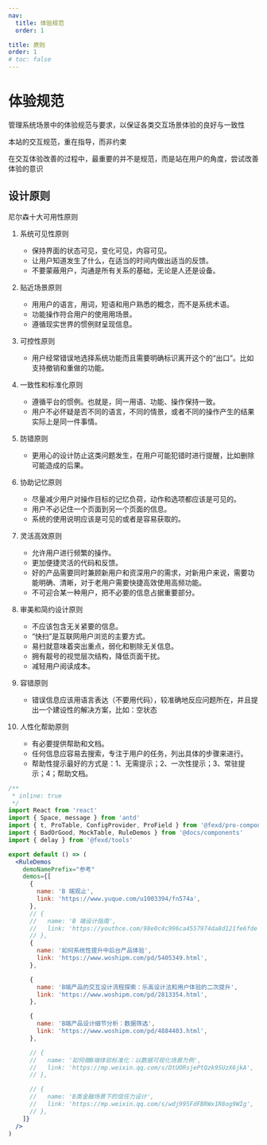 ```yaml
---
nav:
  title: 体验规范
  order: 1

title: 原则
order: 1
# toc: false
---
```


# 体验规范

管理系统场景中的体验规范与要求，以保证各类交互场景体验的良好与一致性

本站的交互规范，重在指导，而非约束

在交互体验改善的过程中，最重要的并不是规范，而是站在用户的角度，尝试改善体验的意识

## 设计原则

尼尔森十大可用性原则

1. 系统可见性原则

   - 保持界面的状态可见，变化可见，内容可见。
   - 让用户知道发生了什么，在适当的时间内做出适当的反馈。
   - 不要蒙蔽用户，沟通是所有关系的基础，无论是人还是设备。

1. 贴近场景原则

   - 用用户的语言，用词，短语和用户熟悉的概念，而不是系统术语。
   - 功能操作符合用户的使用用场景。
   - 遵循现实世界的惯例财呈现信息。

1. 可控性原则

   - 用户经常错误地选择系统功能而且需要明确标识离开这个的“出口”。比如支持撤销和重做的功能。

1. 一致性和标准化原则

   - 遵循平台的惯例。也就是，同一用语、功能、操作保持一致。
   - 用户不必怀疑是否不同的语言，不同的情景，或者不同的操作产生的结果实际上是同一件事情。

1. 防错原则

   - 更用心的设计防止这类问题发生，在用户可能犯错时进行提醒，比如删除可能造成的后果。

1. 协助记忆原则

   - 尽量减少用户对操作目标的记忆负荷，动作和选项都应该是可见的。
   - 用户不必记住一个页面到另一个页面的信息。
   - 系统的使用说明应该是可见的或者是容易获取的。

1. 灵活高效原则

   - 允许用户进行频繁的操作。
   - 更加便捷灵活的代码和反馈。
   - 好的产品需要同时兼顾新用户和资深用户的需求，对新用户来说，需要功能明确、清晰，对于老用户需要快捷高效使用高频功能。
   - 不可迎合某一种用户，把不必要的信息占据重要部分。

1. 审美和简约设计原则

   - 不应该包含无关紧要的信息。
   - “快扫”是互联网用户浏览的主要方式。
   - 易扫就意味着突出重点，弱化和剔除无关信息。
   - 拥有靓号的视觉层次结构，降低页面干扰。
   - 减轻用户阅读成本。

1. 容错原则

   - 错误信息应该用语言表达（不要用代码），较准确地反应问题所在，并且提出一个建设性的解决方案，比如：空状态

1. 人性化帮助原则

   - 有必要提供帮助和文档。
   - 任何信息应容易去搜索，专注于用户的任务，列出具体的步骤来进行。
   - 帮助性提示最好的方式是：1、无需提示；2、一次性提示；3、常驻提示；4；帮助文档。

```jsx
/**
 * inline: true
 */
import React from 'react'
import { Space, message } from 'antd'
import { t, ProTable, ConfigProvider, ProField } from '@fexd/pro-components'
import { BadOrGood, MockTable, RuleDemos } from '@docs/components'
import { delay } from '@fexd/tools'

export default () => (
  <RuleDemos
    demoNamePrefix="参考"
    demos={[
      {
        name: 'B 端观止',
        link: 'https://www.yuque.com/u1003394/fn574a',
      },
      // {
      //   name: 'B 端设计指南',
      //   link: 'https://youthce.com/98e0c4c996ca4557974da8d121fe6fde',
      // },
      {
        name: '如何系统性提升中后台产品体验',
        link: 'https://www.woshipm.com/pd/5405349.html',
      },

      {
        name: 'B端产品的交互设计流程探索：乐高设计法和用户体验的二次提升',
        link: 'https://www.woshipm.com/pd/2813354.html',
      },

      {
        name: 'B端产品设计细节分析：数据筛选',
        link: 'https://www.woshipm.com/pd/4884403.html',
      },

      // {
      //   name: '如何做B端体验标准化：以数据可视化场景为例',
      //   link: 'https://mp.weixin.qq.com/s/DtUORsjePtQzk9SUzX6jkA',
      // },

      // {
      //   name: 'B类金融场景下的信任力设计',
      //   link: 'https://mp.weixin.qq.com/s/wdj995FdFBRWx1R8og9WIg',
      // },
    ]}
  />
)
```

<!-- ```jsx
import React from 'react'
import { ErrorBoundary, Hook } from '@fexd/pro-components'

export default () => (
  <div className="w-full flex flex-col items-center">
    <ErrorBoundary>
      <Hook>
        {() => {
          const [state, setState] = React.useState(1)

          React.useEffect(() => {
            setState({ a: 1 })
          }, [])
          return <div>state: {state}</div>
        }}
      </Hook>
    </ErrorBoundary>
    <ErrorBoundary mode="inline">
      <Hook>
        {() => {
          const [state, setState] = React.useState(1)

          React.useEffect(() => {
            setState({ a: 1 })
          }, [])
          return <div>state: {state}</div>
        }}
      </Hook>
    </ErrorBoundary>
  </div>
)
``` -->
